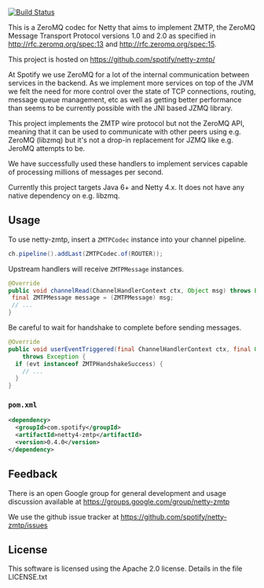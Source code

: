[![Build Status](https://travis-ci.org/spotify/netty-zmtp.png?branch=master)](https://travis-ci.org/spotify/netty-zmtp)

This is a ZeroMQ codec for Netty that aims to implement ZMTP, the ZeroMQ
Message Transport Protocol versions 1.0 and 2.0 as specified in
http://rfc.zeromq.org/spec:13 and http://rfc.zeromq.org/spec:15.

This project is hosted on https://github.com/spotify/netty-zmtp/

At Spotify we use ZeroMQ for a lot of the internal communication between
services in the backend. As we implement more services on top of the JVM we
felt the need for more control over the state of TCP connections, routing,
message queue management, etc as well as getting better performance than seems
to be currently possible with the JNI based JZMQ library.

This project implements the ZMTP wire protocol but not the ZeroMQ API, meaning
that it can be used to communicate with other peers using e.g. ZeroMQ (libzmq)
but it's not a drop-in replacement for JZMQ like e.g. JeroMQ attempts to be.

We have successfully used these handlers to implement services capable of
processing millions of messages per second.

Currently this project targets Java 6+ and Netty 4.x. It does not have any
native dependency on e.g. libzmq.

## Usage

To use netty-zmtp, insert a `ZMTPCodec` instance into your channel pipeline.

```java
ch.pipeline().addLast(ZMTPCodec.of(ROUTER));
```

Upstream handlers will receive `ZMTPMessage` instances.

```java
@Override
public void channelRead(ChannelHandlerContext ctx, Object msg) throws Exception {
 final ZMTPMessage message = (ZMTPMessage) msg;
 // ...
}
```

Be careful to wait for handshake to complete before sending messages.

```java
@Override
public void userEventTriggered(final ChannelHandlerContext ctx, final Object evt)
    throws Exception {
  if (evt instanceof ZMTPHandshakeSuccess) {
    // ...
  }
}
```


### `pom.xml`

```xml
<dependency>
  <groupId>com.spotify</groupId>
  <artifactId>netty4-zmtp</artifactId>
  <version>0.4.0</version>
</dependency>
```

## Feedback

There is an open Google group for general development and usage discussion
available at https://groups.google.com/group/netty-zmtp

We use the github issue tracker at https://github.com/spotify/netty-zmtp/issues

## License

This software is licensed using the Apache 2.0 license. Details in the file
LICENSE.txt
